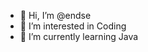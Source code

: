- 👋 Hi, I’m @endse
- 👀 I’m interested in Coding
- 🌱 I’m currently learning Java

<!---
endse/endse is a ✨ special ✨ repository because its `README.md` (this file) appears on your GitHub profile.
You can click the Preview link to take a look at your changes.
--->
